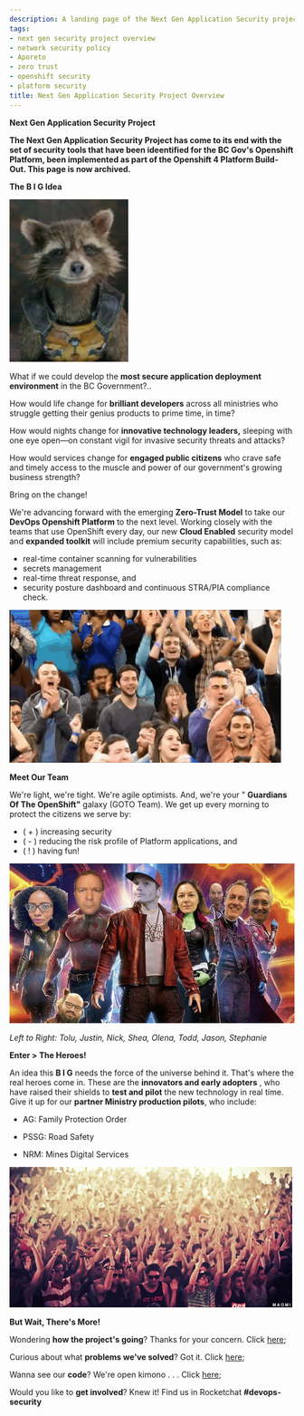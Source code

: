 ```yaml
---
description: A landing page of the Next Gen Application Security project.
tags:
- next gen security project overview
- network security policy
- Aporeto
- zero trust
- openshift security
- platform security
title: Next Gen Application Security Project Overview
---
```

**Next Gen Application Security Project**

**The Next Gen Application Security Project has come to its end with the set of security tools that have been ideentified for the BC Gov's Openshift Platform, been implemented as part of the Openshift 4 Platform Build-Out. This page is now archived.**

**The B I G Idea**

![raccon](aporeto/docs/assets/racoon.png)

What if we could develop the <b>most secure application deployment environment</b> in the BC Government?..


How would life change for **brilliant developers** across all ministries who struggle getting their genius products to prime time, in time?

How would nights change for **innovative technology leaders,** sleeping with one eye open—on constant vigil for invasive security threats and attacks?

How would services change for **engaged public citizens** who crave safe and timely access to the muscle and power of our government&#39;s growing business strength?

Bring on the change!

We're advancing forward with the emerging **Zero-Trust Model** to take our **DevOps Openshift Platform** to the next level. Working closely with the teams that use OpenShift every day, our new **Cloud Enabled** security model and **expanded toolkit** will include premium security capabilities, such as:

- real-time container scanning for vulnerabilities
- secrets management
- real-time threat response, and
- security posture dashboard and continuous STRA/PIA compliance check.

![applause](aporeto/docs/assets/applause.gif)

**Meet Our Team**

We&#39;re light, we&#39;re tight. We&#39;re agile optimists. And, we&#39;re your &quot; **Guardians Of The OpenShift&quot;** galaxy (GOTO Team). We get up every morning to protect the citizens we serve by:

- ( + ) increasing security
- ( - )  reducing the risk profile of Platform applications, and
- ( ! )  having fun!

![GoTo-Team](aporeto/docs/assets/GoTo-Team.png)

_Left to Right: Tolu, Justin, Nick, Shea, Olena, Todd, Jason, Stephanie_

**Enter > The Heroes!**

An idea this **B I G** needs the force of the universe behind it. That&#39;s where the real heroes come in. These are the **innovators and early adopters** , who have raised their shields to **test and pilot** the new technology in real time. Give it up for our **partner Ministry production pilots**, who include:

- AG: Family Protection Order

- PSSG: Road Safety

- NRM: Mines Digital Services

![standing-ovation](aporeto/docs/assets/standing_ovation.gif)

**But Wait, There&#39;s More!**

Wondering **how the project&#39;s going**? Thanks for your concern. Click [here](https://drive.google.com/drive/folders/1oCb9LtAjSaElhECEn1xcByfzacjXxQKw);

Curious about what **problems we&#39;ve solved**? Got it. Click [here](https://drive.google.com/file/d/1kivnb0tZA7TE3hdzTNl2vKjwxgWR3zj-/view?usp=sharing);

Wanna see our **code**? We&#39;re open kimono . . .  Click [here](https://github.com/BCDevOps/platform-services/tree/master/security/aporeto);

Would you like to **get involved**? Knew it! Find us in Rocketchat **#devops-security**
